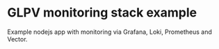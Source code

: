 # GLPV monitoring stack example

Example nodejs app with monitoring via Grafana, Loki, Prometheus and Vector.
